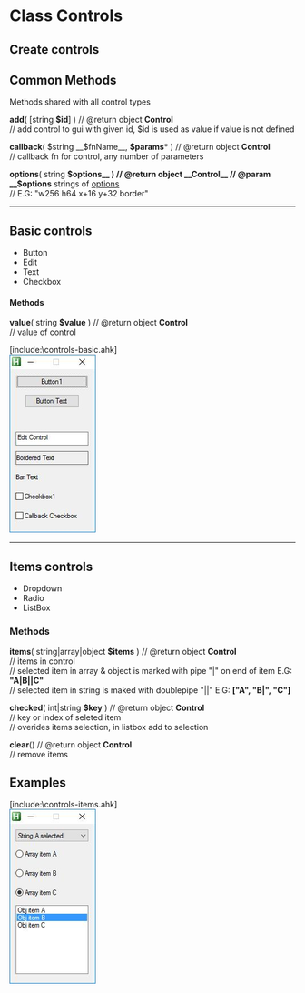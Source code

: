 # Class Controls  
## Create controls  

## Common Methods  
Methods shared with all control types  


__add__( [string __$id__] ) // @return object __Control__  
	// add control to gui with given id, $id is used as value if value is not defined  

__callback__( $string __$fnName__, __$params__* ) // @return object __Control__  
	// callback fn for control, any number of parameters  

__options__( string __$options__ ) // @return object __Control__  
	// @param __$options__ strings of [options](https://autohotkey.com/docs/commands/Gui.htm#Controls_Uncommon_Styles_and_Options)  
	// E.G: "w256 h64 x+16 y+32 border"  

------------------------------------------------------------------------------------------------------------------------------------  

## Basic controls  

* Button  
* Edit  
* Text  
* Checkbox  

#### Methods  

__value__( string __$value__ ) // @return object __Control__  
// value of control  

[include:\controls-basic.ahk]  
![controls basic](controls-basic.jpeg)  

------------------------------------------------------------------------------------------------------------------------------------  

## Items controls  

* Dropdown  
* Radio  
* ListBox  

### Methods  

__items__( string|array|object __$items__ ) // @return object __Control__  
    // items in control  
    // selected item in array & object is marked with pipe "|" on end of item E.G: __"A|B||C"__  
    // selected item in string is maked with doublepipe "||"  E.G: __["A", "B|", "C"]__  

__checked__( int|string __$key__ ) // @return object __Control__  
    // key or index of seleted item  
    // overides items selection, in listbox add to selection  

__clear__() // @return object __Control__  
	// remove items  


## Examples  

[include:\controls-items.ahk]  
![controls items](controls-items.jpeg)  

  